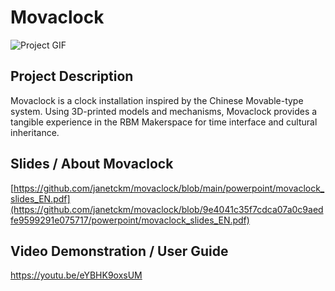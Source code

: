# Movaclock
![Project GIF](https://github.com/janetckm/janetckm.github.io/blob/efb3ab5e4aa43636325bbee032f5282108ceb97e/assets/img/works_movaclock.gif)

## Project Description
Movaclock is a clock installation inspired by the Chinese Movable-type system. Using 3D-printed models and mechanisms, Movaclock provides a tangible experience in the RBM Makerspace for time interface and cultural inheritance.


## Slides / About Movaclock 
[https://github.com/janetckm/movaclock/blob/main/powerpoint/movaclock_slides_EN.pdf](https://github.com/janetckm/movaclock/blob/9e4041c35f7cdca07a0c9aedfe9599291e075717/powerpoint/movaclock_slides_EN.pdf)

## Video Demonstration / User Guide
https://youtu.be/eYBHK9oxsUM
